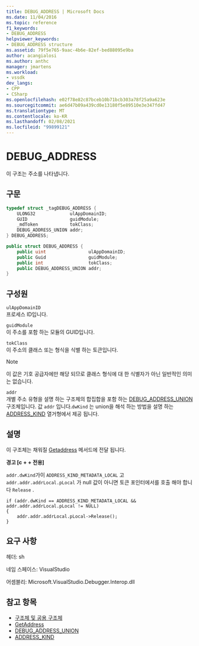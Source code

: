 ```yaml
---
title: DEBUG_ADDRESS | Microsoft Docs
ms.date: 11/04/2016
ms.topic: reference
f1_keywords:
- DEBUG_ADDRESS
helpviewer_keywords:
- DEBUG_ADDRESS structure
ms.assetid: 79f5e765-9aac-4b6e-82ef-bed88095e9ba
author: acangialosi
ms.author: anthc
manager: jmartens
ms.workload:
- vssdk
dev_langs:
- CPP
- CSharp
ms.openlocfilehash: e02f78e82c87bceb10b71bcb303a78f25a9a623e
ms.sourcegitcommit: ae6d47b09a439cd0e13180f5e89510e3e347fd47
ms.translationtype: MT
ms.contentlocale: ko-KR
ms.lasthandoff: 02/08/2021
ms.locfileid: "99899121"
---
```

# <a name="debug_address"></a>DEBUG_ADDRESS
이 구조는 주소를 나타냅니다.

## <a name="syntax"></a>구문

```cpp
typedef struct _tagDEBUG_ADDRESS {
    ULONG32             ulAppDomainID;
    GUID                guidModule;
    _mdToken            tokClass;
    DEBUG_ADDRESS_UNION addr;
} DEBUG_ADDRESS;
```

```csharp
public struct DEBUG_ADDRESS {
    public uint                ulAppDomainID;
    public Guid                guidModule;
    public int                 tokClass;
    public DEBUG_ADDRESS_UNION addr;
}
```

## <a name="members"></a>구성원
`ulAppDomainID`\
프로세스 ID입니다.

`guidModule`\
이 주소를 포함 하는 모듈의 GUID입니다.

`tokClass`\
이 주소의 클래스 또는 형식을 식별 하는 토큰입니다.

> [!NOTE]
> 이 값은 기호 공급자에만 해당 되므로 클래스 형식에 대 한 식별자가 아닌 일반적인 의미는 없습니다.

`addr`\
개별 주소 유형을 설명 하는 구조체의 합집합을 포함 하는 [DEBUG_ADDRESS_UNION](../../../extensibility/debugger/reference/debug-address-union.md) 구조체입니다. 값 `addr` 입니다.`dwKind` 는 union을 해석 하는 방법을 설명 하는 [ADDRESS_KIND](../../../extensibility/debugger/reference/address-kind.md) 열거형에서 제공 됩니다.

## <a name="remarks"></a>설명
이 구조체는 채워질 [Getaddress](../../../extensibility/debugger/reference/idebugaddress-getaddress.md) 메서드에 전달 됩니다.

**경고 [c + + 전용]**

`addr.dwKind`가이 `ADDRESS_KIND_METADATA_LOCAL` 고 `addr.addr.addrLocal.pLocal` 가 null 값이 아니면 토큰 포인터에서를 호출 해야 합니다 `Release` .

```
if (addr.dwKind == ADDRESS_KIND_METADATA_LOCAL && addr.addr.addrLocal.pLocal != NULL)
{
    addr.addr.addrLocal.pLocal->Release();
}
```

## <a name="requirements"></a>요구 사항
헤더: sh

네임 스페이스: VisualStudio

어셈블리: Microsoft.VisualStudio.Debugger.Interop.dll

## <a name="see-also"></a>참고 항목
- [구조체 및 공용 구조체](../../../extensibility/debugger/reference/structures-and-unions.md)
- [GetAddress](../../../extensibility/debugger/reference/idebugaddress-getaddress.md)
- [DEBUG_ADDRESS_UNION](../../../extensibility/debugger/reference/debug-address-union.md)
- [ADDRESS_KIND](../../../extensibility/debugger/reference/address-kind.md)
